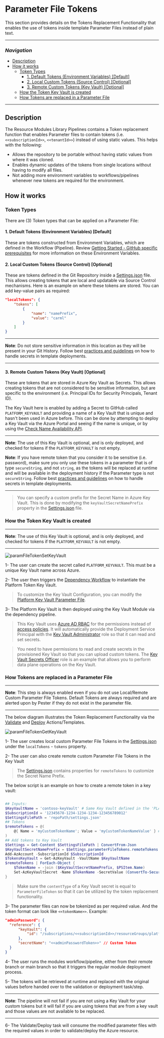 # Parameter File Tokens

This section provides details on the Tokens Replacement Functionality that enables the use of tokens inside template Parameter Files instead of plain text.

---

### _Navigation_

- [Description](#description)
- [How it works](#how-it-works)
  - [Token Types](#token-types)
    - [1. Default Tokens (Environment Variables) [Default]](#1-default-tokens-environment-variables-default)
    - [2. Local Custom Tokens (Source Control) [Optional]](#2-local-custom-tokens-source-control-optional)
    - [3. Remote Custom Tokens (Key Vault) [Optional]](#3-remote-custom-tokens-key-vault-optional)
  - [How the Token Key Vault is created](#how-the-token-key-vault-is-created)
  - [How Tokens are replaced in a Parameter File](#how-tokens-are-replaced-in-a-parameter-file)

---
## Description

The Resource Modules Library Pipelines contains a Token replacement function that enables Parameter files to contain tokens (i.e. `<<subscriptionId>>`, `<<tenantId>>`) instead of using static values. This helps with the following:

- Allows the repository to be portable without having static values from where it was cloned.
- Enables dynamic updates of the tokens from single locations without having to modify all files.
- Not adding more environment variables to workflows/pipelines whenever new tokens are required for the environment.

## How it works

### Token Types

There are (3) Token types that can be applied on a Parameter File:

#### 1. Default Tokens (Environment Variables) [Default]

These are tokens constructed from Environment Variables, which are defined in the Workflow (Pipeline). Review [Getting Started - GitHub specific prerequisites](./GettingStarted.md) for more information on these Environment Variables.

#### 2. Local Custom Tokens (Source Control) [Optional]

These are tokens defined in the Git Repository inside a [Settings.json](https://github.com/Azure/ResourceModules/blob/main/settings.json) file. This allows creating tokens that are local and updatable via Source Control mechanisms. Here is an example on where these tokens are stored. You can add key-value pairs as required:

```json
"localTokens": {
    "tokens": [
        {
            "name": "namePrefix",
            "value": "carml"
        }
    ]
}
```

---
**Note**: Do not store sensitive information in this location as they will be present in your Git History. Follow best [practices and guidelines](https://docs.microsoft.com/en-us/azure/azure-resource-manager/templates/best-practices#security-recommendations-for-parameters) on how to handle secrets in template deployments.

---

#### 3. Remote Custom Tokens (Key Vault) [Optional]

These are tokens that are stored in Azure Key Vault as Secrets. This allows creating tokens that are not considered to be sensitive information, but are specific to the environment (i.e. Principal IDs for Security Principals, Tenant ID).

The Key Vault here is enabled by adding a Secret to GitHub called `PLATFORM_KEYVAULT` and providing a name of a Key Vault that is unique and hasn't been used in Azure before. This can be done by attempting to deploy a Key Vault via the Azure Portal and seeing if the name is unique, or by using the [Check Name Availability API](https://docs.microsoft.com/en-us/rest/api/keyvault/vaults/check-name-availability).

---
**Note**: The use of this Key Vault is optional, and is only deployed, and checked for tokens if the `PLATFORM_KEYVAULT` is not empty.

**Note**: If you have remote token that you consider it to be sensitive (i.e. password), make sure you only use these tokens in a parameter that is of type `secureString`, and not `string`, as the tokens will be replaced at runtime and will be available in the deployment history if the Parameter type is not `secureString`. Follow best [practices and guidelines](https://docs.microsoft.com/en-us/azure/azure-resource-manager/templates/best-practices#security-recommendations-for-parameters) on how to handle secrets in template deployments.

---

> You can specify a custom prefix for the Secret Name in Azure Key Vault. This is done by modifying the `keyVaultSecretNamePrefix` property in the [Settings.json](https://github.com/Azure/ResourceModules/blob/main/settings.json) file.

### How the Token Key Vault is created

 ---
**Note**: The use of this Key Vault is optional, and is only deployed, and checked for tokens if the `PLATFORM_KEYVAULT` is not empty.

---

<img src="./media/paramFileTokenSetKeyVault.jpg" alt="paramFileTokenSetKeyVault">

1- The user can create the secret called `PLATFORM_KEYVAULT`. This must be a unique Key Vault name across Azure.

2- The user then triggers the [Dependency Workflow](https://github.com/Azure/ResourceModules/blob/main/.github/workflows/platform.dependencies.yml) to instantiate the Platform Token Key Vault.

  > To customize the Key Vault Configuration, you can modify the [Platform Key Vault Parameter File](https://github.com/Azure/ResourceModules/blob/main/utilities/pipelines/dependencies/Microsoft.RecoveryServices/vaults/parameters/platform.parameters.json).

3- The Platform Key Vault is then deployed using the Key Vault Module via the dependency pipeline.

> This Key Vault uses [Azure AD RBAC](https://docs.microsoft.com/en-us/azure/key-vault/general/rbac-guide?tabs=azure-cli) for the permissions instead of [access policies](https://docs.microsoft.com/en-us/azure/key-vault/general/assign-access-policy?tabs=azure-portal). It will automatically provide the Deployment Service Principal with the [Key Vault Administrator](https://docs.microsoft.com/en-us/azure/role-based-access-control/built-in-roles#key-vault-administrator) role so that it can read and set secrets. </br>

  > You need to have permissions to read and create secrets in the provisioned Key Vault so that you can upload custom tokens. The [Key Vault Secrets Officer](https://docs.microsoft.com/en-us/azure/role-based-access-control/built-in-roles#key-vault-secrets-officer) role is an example that allows you to perform data plane operations on the Key Vault.

### How Tokens are replaced in a Parameter File

 ---
**Note**: This step is always enabled even if you do not use Local/Remote Custom Parameter File Tokens. Default Tokens are always required and are alerted upon by Pester if they do not exist in the parameter file.

---

The below diagram illustrates the Token Replacement Functionality via the [Validate](https://github.com/Azure/ResourceModules/blob/main/.github/actions/templates/validateModuleDeploy/action.yml) and [Deploy](https://github.com/Azure/ResourceModules/blob/main/.github/actions/templates/deployModule/action.yml) Actions/Templates.

<img src="./media/paramFileTokenGetTokens.jpg" alt="paramFileTokenGetKeyVault">

1- The user creates local custom Parameter File Tokens in the [Settings.json](https://github.com/Azure/ResourceModules/blob/main/settings.json) under the `localTokens` - `tokens` property.

2- The user can also create remote custom Parameter File Tokens in the Key Vault

  > The [Settings.json](https://github.com/Azure/ResourceModules/blob/main/settings.json) contains properties for `remoteTokens` to customize the Secret Name Prefix.

  The below script is an example on how to create a remote token in a key vault:

  ```powershell

  ## Inputs:
  $KeyVaultName = 'contoso-keyVault' # Same Key Vault defined in the 'PLATFORM_KEYVAULT' GitHub Secret or ADO Pipeline Variables
  $SubscriptionId = '12345678-1234-1234-1234-123456789012'
  $SettingsFilePath = 'repoPath/settings.json'
  ## Tokens
  $remoteTokens = @(
      @{ Name = 'myCustomTokenName'; Value = 'myCustomTokenNameValue' } # Specify Token Name and Value, you can add multiple.
  )
  ## Add tokens to Key Vault
  $Settings = Get-Content $SettingsFilePath | ConvertFrom-Json
  $KeyVaultSecretNamePrefix = $Settings.parameterFileTokens.remoteTokens.keyVaultSecretNamePrefix
  Add-AzAccount -SubscriptionId $SubscriptionId
  $TokensKeyVault = Get-AzKeyVault -VaultName $KeyVaultName
  $remoteTokens | ForEach-Object {
      $TokenName = -join ($KeyVaultSecretNamePrefix, $PSItem.Name)
      Set-AzKeyVaultSecret -Name $TokenName -SecretValue (ConvertTo-SecureString -AsPlainText $PSItem.Name) -VaultName $TokensKeyVault.VaultName -ContentType 'ParameterFileToken'
  }

  ```

  > Make sure the `contentType` of a Key Vault secret is equal to `ParameterFileToken` so that it can be utilized by the token replacement functionality.

3- The parameter files can now be tokenized as per required value. And the token format can look like `<<tokenName>>`. Example:

  ```json
  "adminPassword": {
    "reference": {
        "keyVault": {
            "id": "/subscriptions/<<subscriptionId>>/resourceGroups/platform-core-rg/providers/Microsoft.KeyVault/vaults/<<platformKeyVault>>" // Default Tokens
        },
        "secretName": "<<adminPasswordToken>>" // Custom Token
    }
  }
  ```

4- The user runs the modules workflow/pipeline, either from their remote branch or main branch so that it triggers the regular module deployment process.

5- The tokens will be retrieved at runtime and replaced with the original values before handed over to the validation or deployment task/step.

---
**Note**: The pipeline will not fail if you are not using a Key Vault for your custom tokens but it will fail if you are using tokens that are from a key vault and those values are not available to be replaced.

---

6- The Validate/Deploy task will consume the modified parameter files with the required values in order to validate/deploy the Azure resource.
